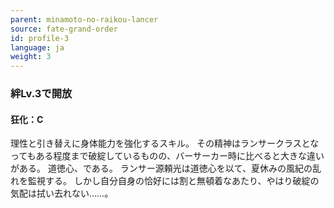 ```yaml
---
parent: minamoto-no-raikou-lancer
source: fate-grand-order
id: profile-3
language: ja
weight: 3
---
```


### 絆Lv.3で開放

#### 狂化：C

理性と引き替えに身体能力を強化するスキル。
その精神はランサークラスとなってもある程度まで破綻しているものの、バーサーカー時に比べると大きな違いがある。
道徳心、である。
ランサー源頼光は道徳心を以て、夏休みの風紀の乱れを監視する。
しかし自分自身の恰好には割と無頓着なあたり、やはり破綻の気配は拭い去れない……。
